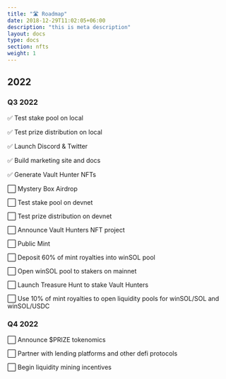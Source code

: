 ```yaml
---
title: "🛣️ Roadmap"
date: 2018-12-29T11:02:05+06:00
description: "this is meta description"
layout: docs
type: docs
section: nfts
weight: 1
---
```


## 2022


### Q3 2022

✅ Test stake pool on local

✅ Test prize distribution on local

✅ Launch Discord & Twitter

✅ Build marketing site and docs

✅ Generate Vault Hunter NFTs

⬜ Mystery Box Airdrop

⬜ Test stake pool on devnet

⬜ Test prize distribution on devnet

⬜ Announce Vault Hunters NFT project

⬜ Public Mint

⬜ Deposit 60% of mint royalties into winSOL pool

⬜ Open winSOL pool to stakers on mainnet

⬜ Launch Treasure Hunt to stake Vault Hunters

⬜ Use 10% of mint royalties to open liquidity pools for winSOL/SOL and winSOL/USDC



### Q4 2022

⬜ Announce $PRIZE tokenomics

⬜ Partner with lending platforms and other defi protocols

⬜ Begin liquidity mining incentives
